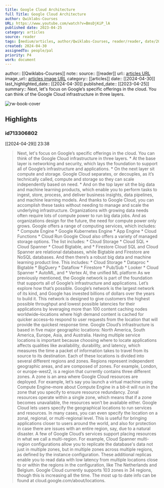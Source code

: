 ```yaml
---
title: Google Cloud Architecture
full Title: Google Cloud Architecture
author: Qwiklabs-Courses
URL: https://www.youtube.com/watch?v=BmsDjKiP_lA
published date: 2023-04-25
category: articles
source: reader
tags: [medium/articles, author/Qwiklabs-Courses, reader/reader, date/2024-04-30, area/reader]
created: 2024-04-30
assignedTo: people/pal
priority: P4
work: document
---
```

author:: [[Qwiklabs-Courses]]
note:: 
source:: [[reader]]
url:: [articles URL](https://www.youtube.com/watch?v=BmsDjKiP_lA)
image_url:: [articles image URL](https://i.ytimg.com/vi/BmsDjKiP_lA/maxresdefault.jpg?sqp=-oaymwEmCIAKENAF8quKqQMa8AEB-AH-CYAC0AWKAgwIABABGCYgRyh_MA8=&rs=AOn4CLALE_iBRS2tTClxA9WAqKl51_5vRQ)
category:: [[articles]]
date:: [[2024-04-30]]
last_highlighted_date:: [[2024-04-30]]
published_date:: [[2023-04-25]]
summary:: Next, let's focus on Google’s specific offerings in the cloud. You can think of the Google Cloud infrastructure in three layers.


![rw-book-cover](https://i.ytimg.com/vi/BmsDjKiP_lA/maxresdefault.jpg?sqp=-oaymwEmCIAKENAF8quKqQMa8AEB-AH-CYAC0AWKAgwIABABGCYgRyh_MA8=&rs=AOn4CLALE_iBRS2tTClxA9WAqKl51_5vRQ)

## Highlights
### id713306802
[[2024-04-29]] 23:38
> Next, let's focus on Google’s specific offerings in the cloud. You can think of the Google Cloud infrastructure in three layers. * At the base layer is networking and security, which lays the foundation to support all of Google’s infrastructure and applications. * On the next layer sit compute and storage. Google Cloud separates, or decouples, as it’s technically called, compute and storage so they can scale independently based on need. * And on the top layer sit the big data and machine learning products, which enable you
> to perform tasks to ingest, store, process, and deliver business insights, data pipelines, and machine learning models. And thanks to Google Cloud, you can accomplish these tasks without needing to manage and scale the underlying infrastructure. Organizations with growing data needs often require lots of compute power to run big data jobs. And as organizations design for the future, the need for compute power only grows.
> Google offers a range of computing services, which includes: * Compute Engine * Google Kubernetes Engine * App Engine * Cloud Functions * Cloud Run Google Cloud also offers a variety of managed storage options. The list includes: * Cloud Storage * Cloud SQL * Cloud Spanner * Cloud Bigtable, and * Firestore Cloud SQL and Cloud Spanner are relational databases, while Bigtable and Firestore are
> NoSQL databases. And then there’s a robust big data and machine learning product line. This includes: * Cloud Storage * Dataproc * Bigtable * BigQuery * Dataflow * Firestore * Pub/Sub * Looker * Cloud Spanner * AutoML, and * Vertex AI, the unified ML platform
> As we previously mentioned, the Google network is part of the foundation that supports all of Google’s infrastructure and applications. Let’s explore how that’s possible. Google’s network is the largest network of its kind, and Google has invested billions of dollars over the years to build it. This network is designed to give customers the highest possible throughput and lowest possible latencies for their applications by leveraging more than 100 content caching nodes worldwide–locations where high demand content is cached for quicker access–to
> respond to user requests from the location that will provide the quickest response time. Google Cloud’s infrastructure is based in five major geographic locations: North America, South America, Europe, Asia, and Australia. Having multiple service locations is important because choosing where to locate applications affects qualities like availability, durability, and latency, which measures the time a packet
> of information takes to travel from its source to its destination. Each of these locations is divided into several different regions and zones. Regions represent independent geographic areas, and are composed of zones. For example, London, or europe-west2, is a region that currently contains three different zones. A zone is an area where Google Cloud resources are deployed. For example, let’s say you launch a virtual machine using Compute Engine–more about
> Compute Engine in a bit–it will run in the zone that you specify to ensure resource redundancy. Zonal resources operate within a single zone, which means that if a zone becomes unavailable, the resources won’t be available either. Google Cloud lets users specify the geographical locations to run services and resources. In many cases, you can even specify the location on a zonal, regional, or multi-regional level.
> This is useful for bringing applications closer to users around the world, and also for protection in case there are issues with an entire region, say, due to a natural disaster. A few of Google Cloud’s services support placing resources in what we call a multi-region. For example, Cloud Spanner multi-region configurations allow you to replicate the database's data not just in multiple zones, but in multiple zones across multiple regions, as defined by the instance configuration.
> These additional replicas enable you to read data with low latency from multiple locations close to or within the regions in the configuration, like The Netherlands and Belgium. Google Cloud currently supports 103 zones in 34 regions, though this is increasing all the time. The most up to date info can be found at cloud.google.com/about/locations.


